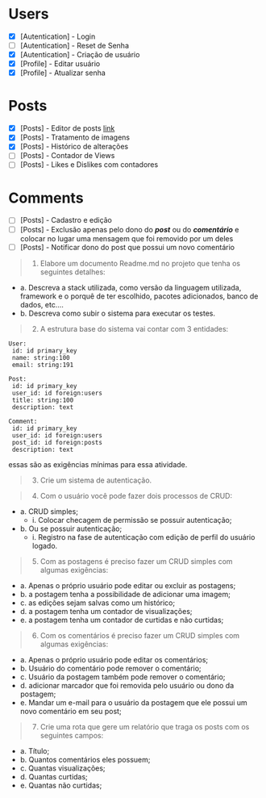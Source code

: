 # Users

- [x] [Autentication] - Login
- [ ] [Autentication] - Reset de Senha
- [x] [Autentication] - Criação de usuário
- [x] [Profile] - Editar usuário
- [x] [Profile] - Atualizar senha

# Posts

- [x] [Posts] - Editor de posts [link](https://ckeditor.com/docs/ckeditor5/latest/installation/frameworks/react.html)
- [x] [Posts] - Tratamento de imagens
- [x] [Posts] - Histórico de alterações
- [ ] [Posts] - Contador de Views
- [ ] [Posts] - Likes e Dislikes com contadores

# Comments

- [ ] [Posts] - Cadastro e edição
- [ ] [Posts] - Exclusão apenas pelo dono do **_post_** ou do **_comentário_** e colocar no lugar uma mensagem que foi removido por um deles
- [ ] [Posts] - Notificar dono do post que possui um novo comentário

> 1. Elabore um documento Readme.md no projeto que tenha os seguintes detalhes:

- a. Descreva a stack utilizada, como versão da linguagem utilizada, framework e o
  porquê de ter escolhido, pacotes adicionados, banco de dados, etc....
- b. Descreva como subir o sistema para executar os testes.

> 2. A estrutura base do sistema vai contar com 3 entidades:

```
User:
 id: id primary_key
 name: string:100
 email: string:191

Post:
 id: id primary_key
 user_id: id foreign:users
 title: string:100
 description: text

Comment:
 id: id primary_key
 user_id: id foreign:users
 post_id: id foreign:posts
 description: text
```

essas são as exigências mínimas para essa atividade.

> 3. Crie um sistema de autenticação.

> 4. Com o usuário você pode fazer dois processos de CRUD:

- a. CRUD simples;
  - i. Colocar checagem de permissão se possuir autenticação;
- b. Ou se possuir autenticação;
  - i. Registro na fase de autenticação com edição de perfil do usuário logado.

> 5. Com as postagens é preciso fazer um CRUD simples com algumas exigências:

- a. Apenas o próprio usuário pode editar ou excluir as postagens;
- b. a postagem tenha a possibilidade de adicionar uma imagem;
- c. as edições sejam salvas como um histórico;
- d. a postagem tenha um contador de visualizações;
- e. a postagem tenha um contador de curtidas e não curtidas;

> 6. Com os comentários é preciso fazer um CRUD simples com algumas exigências:

- a. Apenas o próprio usuário pode editar os comentários;
- b. Usuário do comentário pode remover o comentário;
- c. Usuário da postagem também pode remover o comentário;
- d. adicionar marcador que foi removida pelo usuário ou dono da postagem;
- e. Mandar um e-mail para o usuário da postagem que ele possui um novo
  comentário em seu post;

> 7. Crie uma rota que gere um relatório que traga os posts com os seguintes campos:

- a. Título;
- b. Quantos comentários eles possuem;
- c. Quantas visualizações;
- d. Quantas curtidas;
- e. Quantas não curtidas;
